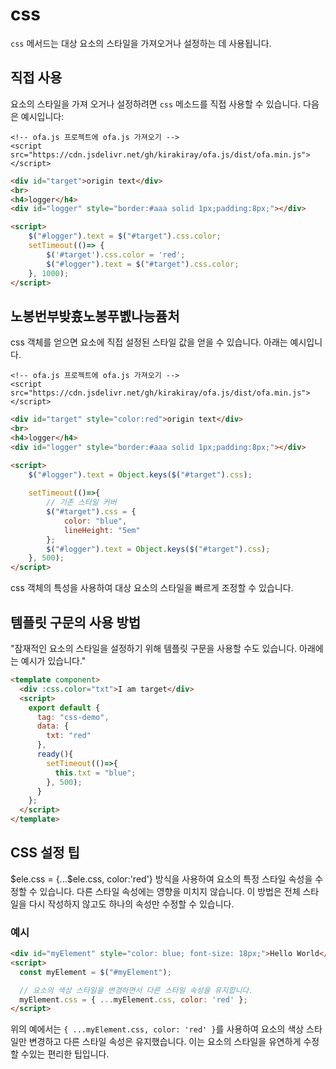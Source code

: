 # css

`css` 메서드는 대상 요소의 스타일을 가져오거나 설정하는 데 사용됩니다.

## 직접 사용

요소의 스타일을 가져 오거나 설정하려면 `css` 메소드를 직접 사용할 수 있습니다. 다음은 예시입니다:

<html-viewer>

```
<!-- ofa.js 프로젝트에 ofa.js 가져오기 -->
<script src="https://cdn.jsdelivr.net/gh/kirakiray/ofa.js/dist/ofa.min.js"></script>
```

```html
<div id="target">origin text</div>
<br>
<h4>logger</h4>
<div id="logger" style="border:#aaa solid 1px;padding:8px;"></div>

<script>
    $("#logger").text = $("#target").css.color;
    setTimeout(()=> {
        $('#target').css.color = 'red';
        $("#logger").text = $("#target").css.color;
    }, 1000);
</script>
```

</html-viewer>

## 노봉번부밪흈노봉푸볤나능퓸처

css 객체를 얻으면 요소에 직접 설정된 스타일 값을 얻을 수 있습니다. 아래는 예시입니다.

<html-viewer>

```
<!-- ofa.js 프로젝트에 ofa.js 가져오기 -->
<script src="https://cdn.jsdelivr.net/gh/kirakiray/ofa.js/dist/ofa.min.js"></script>
```

```html
<div id="target" style="color:red">origin text</div>
<br>
<h4>logger</h4>
<div id="logger" style="border:#aaa solid 1px;padding:8px;"></div>

<script>
    $("#logger").text = Object.keys($("#target").css);
   
    setTimeout(()=>{
        // 기존 스타일 커버
        $("#target").css = {
            color: "blue",
            lineHeight: "5em"
        };
        $("#logger").text = Object.keys($("#target").css);
    }, 500);
</script>
```

</html-viewer>

css 객체의 특성을 사용하여 대상 요소의 스타일을 빠르게 조정할 수 있습니다.

## 템플릿 구문의 사용 방법

"잠재적인 요소의 스타일을 설정하기 위해 템플릿 구문을 사용할 수도 있습니다. 아래에는 예시가 있습니다."

<comp-viewer comp-name="css-demo">

```html
<template component>
  <div :css.color="txt">I am target</div>
  <script>
    export default {
      tag: "css-demo",
      data: {
        txt: "red"
      },
      ready(){
        setTimeout(()=>{
          this.txt = "blue";
        }, 500);
      }
    };
  </script>
</template>
```

</comp-viewer>

## CSS 설정 팁

$ele.css = {...$ele.css, color:'red'} 방식을 사용하여 요소의 특정 스타일 속성을 수정할 수 있습니다. 다른 스타일 속성에는 영향을 미치지 않습니다. 이 방법은 전체 스타일을 다시 작성하지 않고도 하나의 속성만 수정할 수 있습니다.

### 예시

```html
<div id="myElement" style="color: blue; font-size: 18px;">Hello World</div>
<script>
  const myElement = $("#myElement");

  // 요소의 색상 스타일을 변경하면서 다른 스타일 속성을 유지합니다.
  myElement.css = { ...myElement.css, color: 'red' };
</script>
```

위의 예에서는 `{ ...myElement.css, color: 'red' }`를 사용하여 요소의 색상 스타일만 변경하고 다른 스타일 속성은 유지했습니다. 이는 요소의 스타일을 유연하게 수정할 수있는 편리한 팁입니다.